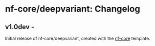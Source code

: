 # nf-core/deepvariant: Changelog

## v1.0dev - <date>
Initial release of nf-core/deepvariant, created with the [nf-core](http://nf-co.re/) template.
